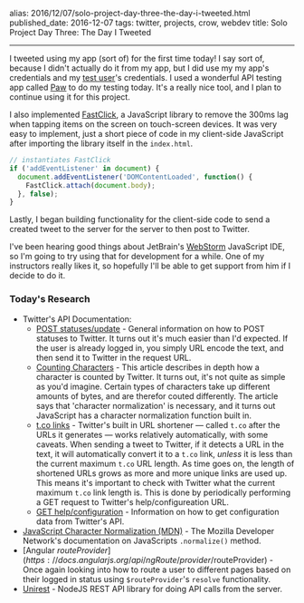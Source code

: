 alias: 2016/12/07/solo-project-day-three-the-day-i-tweeted.html
published_date: 2016-12-07
tags: twitter, projects, crow, webdev
title: Solo Project Day Three: The Day I Tweeted
___

I tweeted using my app (sort of) for the first time today! I say sort of, because I didn't actually do it from my app, but I did use my my app's credentials and my [test user](http://twitter.com/hisaac0)'s credentials. I used a wonderful API testing app called [Paw](https://paw.cloud) to do my testing today. It's a really nice tool, and I plan to continue using it for this project.

I also implemented [FastClick](https://github.com/ftlabs/fastclick), a JavaScript library to remove the 300ms lag when tapping items on the screen on touch-screen devices. It was very easy to implement, just a short piece of code in my client-side JavaScript after importing the library itself in the `index.html`.

```javascript
// instantiates FastClick
if ('addEventListener' in document) {
  document.addEventListener('DOMContentLoaded', function() {
    FastClick.attach(document.body);
  }, false);
}
```

Lastly, I began building functionality for the client-side code to send a created tweet to the server for the server to then post to Twitter.

I've been hearing good things about JetBrain's [WebStorm](https://www.jetbrains.com/webstorm/) JavaScript IDE, so I'm going to try using that for development for a while. One of my instructors really likes it, so hopefully I'll be able to get support from him if I decide to do it.

### Today's Research

- Twitter's API Documentation:
	- [POST statuses/update](https://dev.twitter.com/rest/reference/post/statuses/update) - General information on how to POST statuses to Twitter. It turns out it's much easier than I'd expected. If the user is already logged in, you simply URL encode the text, and then send it to Twitter in the request URL.
	- [Counting Characters](https://dev.twitter.com/basics/counting-characters) - This article describes in depth how a character is counted by Twitter. It turns out, it's not quite as simple as you'd imagine. Certain types of characters take up different amounts of bytes, and are therefor couted differently. The article says that 'character normalization' is necessary, and it turns out JavaScript has a character normalization function built in.
	- [t.co links](https://dev.twitter.com/basics/tco) - Twitter's built in URL shortener — called `t.co` after the URLs it generates — works relatively automatically, with some caveats. When sending a tweet to Twitter, if it detects a URL in the text, it will automatically convert it to a `t.co` link, *unless* it is less than the current maximum `t.co` URL length. As time goes on, the length of shortened URLs grows as more and more unique links are used up. This means it's important to check with Twitter what the current maximum `t.co` link length is. This is done by periodically performing a GET request to Twitter's help/configureation URL.
	- [GET help/configuration](https://dev.twitter.com/rest/reference/get/help/configuration) - Information on how to get configuration data from Twitter's API.
- [JavaScript Character Normalization (MDN)](https://developer.mozilla.org/en-US/docs/Web/JavaScript/Reference/Global_Objects/String/normalize) - The Mozilla Developer Network's documentation on JavaScripts `.normalize()` method.
- [Angular $routeProvider](https://docs.angularjs.org/api/ngRoute/provider/$routeProvider) - Once again looking into how to route a user to different pages based on their logged in status using `$routeProvider`'s `resolve` functionality.
- [Unirest](http://unirest.io/nodejs.html) - NodeJS REST API library for doing API calls from the server.
